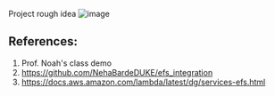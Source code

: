 Project rough idea
![image](https://user-images.githubusercontent.com/110474064/228689696-974acb61-8310-470f-9cf5-8e4e1ea374a5.png)

## References:
1. Prof. Noah's class demo
2. https://github.com/NehaBardeDUKE/efs_integration 
3. https://docs.aws.amazon.com/lambda/latest/dg/services-efs.html

